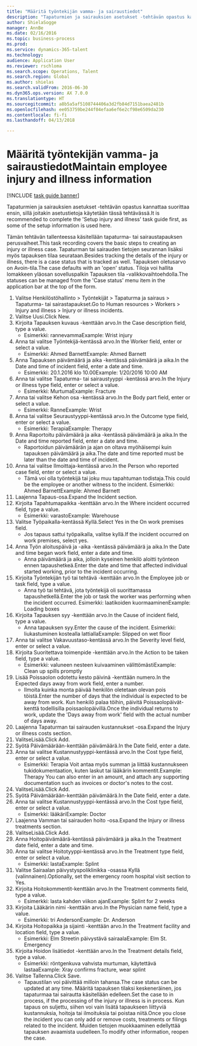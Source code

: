 ```yaml
--- 
title: "Määritä työntekijän vamma- ja sairaustiedot"
description: "Tapaturmien ja sairauksien asetukset -tehtävän opastus kannattaa suorittaa ensin, sillä joitakin asetustietoja käytetään tässä tehtävässä."
author: ShielaSogge
manager: AnnBe
ms.date: 02/16/2016
ms.topic: business-process
ms.prod: 
ms.service: dynamics-365-talent
ms.technology: 
audience: Application User
ms.reviewer: rschloma
ms.search.scope: Operations, Talent
ms.search.region: Global
ms.author: shielas
ms.search.validFrom: 2016-06-30
ms.dyn365.ops.version: AX 7.0.0
ms.translationtype: HT
ms.sourcegitcommit: a8b5a5af5108744406a3d2fb84d7151baea2481b
ms.openlocfilehash: ee053759be244f04efaa6ef6e2cf98e6509da230
ms.contentlocale: fi-fi
ms.lasthandoff: 04/13/2018

---
```

# <a name="maintain-employee-injury-and-illness-information"></a><span data-ttu-id="bbe2e-103">Määritä työntekijän vamma- ja sairaustiedot</span><span class="sxs-lookup"><span data-stu-id="bbe2e-103">Maintain employee injury and illness information</span></span>

[!INCLUDE [task guide banner](../../includes/task-guide-banner.md)]

<span data-ttu-id="bbe2e-104">Tapaturmien ja sairauksien asetukset -tehtävän opastus kannattaa suorittaa ensin, sillä joitakin asetustietoja käytetään tässä tehtävässä.</span><span class="sxs-lookup"><span data-stu-id="bbe2e-104">It is recommended to complete the 'Setup injury and illness' task guide first, as some of the setup information is used here.</span></span> 



<span data-ttu-id="bbe2e-105">Tämän tehtävän tallenteessa käsitellään tapaturma- tai sairaustapauksen perusvaiheet.</span><span class="sxs-lookup"><span data-stu-id="bbe2e-105">This task recording covers the basic steps to creating an injury or illness case.</span></span> <span data-ttu-id="bbe2e-106">Tapaturman tai sairauden tietojen seurannan lisäksi myös tapauksen tilaa seurataan.</span><span class="sxs-lookup"><span data-stu-id="bbe2e-106">Besides tracking the details of the injury or illness, there is a case status that is tracked as well.</span></span>  <span data-ttu-id="bbe2e-107">Tapauksen oletusarvo on Avoin-tila.</span><span class="sxs-lookup"><span data-stu-id="bbe2e-107">The case defaults with an 'open' status.</span></span>  <span data-ttu-id="bbe2e-108">Tiloja voi hallita lomakkeen yläosan sovelluspalkin Tapauksen tila -valikkovaihtoehdolla.</span><span class="sxs-lookup"><span data-stu-id="bbe2e-108">The statuses can be managed from the 'Case status' menu item in the application bar at the top of the form.</span></span>

1. <span data-ttu-id="bbe2e-109">Valitse Henkilöstöhallinto > Työntekijät > Tapaturma ja sairaus > Tapaturma- tai sairastapaukset.</span><span class="sxs-lookup"><span data-stu-id="bbe2e-109">Go to Human resources > Workers > Injury and illness > Injury or illness incidents.</span></span>
2. <span data-ttu-id="bbe2e-110">Valitse Uusi.</span><span class="sxs-lookup"><span data-stu-id="bbe2e-110">Click New.</span></span>
3. <span data-ttu-id="bbe2e-111">Kirjoita Tapauksen kuvaus -kenttään arvo.</span><span class="sxs-lookup"><span data-stu-id="bbe2e-111">In the Case description field, type a value.</span></span>
    * <span data-ttu-id="bbe2e-112">Esimerkki: rannevamma</span><span class="sxs-lookup"><span data-stu-id="bbe2e-112">Example:  Wrist injury</span></span>  
4. <span data-ttu-id="bbe2e-113">Anna tai valitse Työntekijä-kentässä arvo.</span><span class="sxs-lookup"><span data-stu-id="bbe2e-113">In the Worker field, enter or select a value.</span></span>
    * <span data-ttu-id="bbe2e-114">Esimerkki: Ahmed Barnett</span><span class="sxs-lookup"><span data-stu-id="bbe2e-114">Example: Ahmed Barnett</span></span>  
5. <span data-ttu-id="bbe2e-115">Anna Tapauksen päivämäärä ja aika -kentässä päivämäärä ja aika.</span><span class="sxs-lookup"><span data-stu-id="bbe2e-115">In the Date and time of incident field, enter a date and time.</span></span>
    * <span data-ttu-id="bbe2e-116">Esimerkki: 20.1.2016 klo 10.00</span><span class="sxs-lookup"><span data-stu-id="bbe2e-116">Example:  1/20/2016 10:00 AM</span></span>  
6. <span data-ttu-id="bbe2e-117">Anna tai valitse Tapaturma- tai sairaustyyppi -kentässä arvo.</span><span class="sxs-lookup"><span data-stu-id="bbe2e-117">In the Injury or illness type field, enter or select a value.</span></span>
    * <span data-ttu-id="bbe2e-118">Esimerkki: Murtuma</span><span class="sxs-lookup"><span data-stu-id="bbe2e-118">Example:  Fracture</span></span>  
7. <span data-ttu-id="bbe2e-119">Anna tai valitse Kehon osa -kentässä arvo.</span><span class="sxs-lookup"><span data-stu-id="bbe2e-119">In the Body part field, enter or select a value.</span></span>
    * <span data-ttu-id="bbe2e-120">Esimerkki: Ranne</span><span class="sxs-lookup"><span data-stu-id="bbe2e-120">Example:  Wrist</span></span>  
8. <span data-ttu-id="bbe2e-121">Anna tai valitse Seuraustyyppi-kentässä arvo.</span><span class="sxs-lookup"><span data-stu-id="bbe2e-121">In the Outcome type field, enter or select a value.</span></span>
    * <span data-ttu-id="bbe2e-122">Esimerkki: Terapia</span><span class="sxs-lookup"><span data-stu-id="bbe2e-122">Example:  Therapy</span></span>  
9. <span data-ttu-id="bbe2e-123">Anna Raportoitu päivämäärä ja aika -kentässä päivämäärä ja aika.</span><span class="sxs-lookup"><span data-stu-id="bbe2e-123">In the Date and time reported field, enter a date and time.</span></span>
    * <span data-ttu-id="bbe2e-124">Raportoidun päivämäärän ja ajan on oltava myöhäisempi kuin tapauksen päivämäärä ja aika.</span><span class="sxs-lookup"><span data-stu-id="bbe2e-124">The date and time reported must be later than the date and time of incident.</span></span>  
10. <span data-ttu-id="bbe2e-125">Anna tai valitse Ilmoittaja-kentässä arvo.</span><span class="sxs-lookup"><span data-stu-id="bbe2e-125">In the Person who reported case field, enter or select a value.</span></span>
    * <span data-ttu-id="bbe2e-126">Tämä voi olla työntekijä tai joku muu tapahtuman todistaja.</span><span class="sxs-lookup"><span data-stu-id="bbe2e-126">This could be the employee or another witness to the incident.</span></span>  <span data-ttu-id="bbe2e-127">Esimerkki: Ahmed Barnett</span><span class="sxs-lookup"><span data-stu-id="bbe2e-127">Example: Ahmed Barnett</span></span>  
11. <span data-ttu-id="bbe2e-128">Laajenna Tapaus-osa.</span><span class="sxs-lookup"><span data-stu-id="bbe2e-128">Expand the Incident section.</span></span>
12. <span data-ttu-id="bbe2e-129">Kirjoita Tapahtumapaikka -kenttään arvo.</span><span class="sxs-lookup"><span data-stu-id="bbe2e-129">In the Where incident occurred field, type a value.</span></span>
    * <span data-ttu-id="bbe2e-130">Esimerkki: varasto</span><span class="sxs-lookup"><span data-stu-id="bbe2e-130">Example:  Warehouse</span></span>  
13. <span data-ttu-id="bbe2e-131">Valitse Työpaikalla-kentässä Kyllä.</span><span class="sxs-lookup"><span data-stu-id="bbe2e-131">Select Yes in the On work premises field.</span></span>
    * <span data-ttu-id="bbe2e-132">Jos tapaus sattui työpaikalla, valitse kyllä.</span><span class="sxs-lookup"><span data-stu-id="bbe2e-132">If the incident occurred on work premises, select yes.</span></span>  
14. <span data-ttu-id="bbe2e-133">Anna Työn aloituspäivä ja -aika -kentässä päivämäärä ja aika.</span><span class="sxs-lookup"><span data-stu-id="bbe2e-133">In the Date and time began work field, enter a date and time.</span></span>
    * <span data-ttu-id="bbe2e-134">Anna päivämäärä ja aika, jolloin kyseinen henkilö aloitti työnteon ennen tapaushetkeä.</span><span class="sxs-lookup"><span data-stu-id="bbe2e-134">Enter the date and time that affected individual started working, prior to the incident occurring.</span></span>  
15. <span data-ttu-id="bbe2e-135">Kirjoita Työntekijän työ tai tehtävä -kenttään arvo.</span><span class="sxs-lookup"><span data-stu-id="bbe2e-135">In the Employee job or task field, type a value.</span></span>
    * <span data-ttu-id="bbe2e-136">Anna työ tai tehtävä, jota työntekijä oli suorittamassa tapaushetkellä.</span><span class="sxs-lookup"><span data-stu-id="bbe2e-136">Enter the job or task the worker was performing when the incident occurred.</span></span>  <span data-ttu-id="bbe2e-137">Esimerkki: laatikoiden kuormaaminen</span><span class="sxs-lookup"><span data-stu-id="bbe2e-137">Example:  Loading boxes</span></span>  
16. <span data-ttu-id="bbe2e-138">Kirjoita Tapauksen syy -kenttään arvo.</span><span class="sxs-lookup"><span data-stu-id="bbe2e-138">In the Cause of incident field, type a value.</span></span>
    * <span data-ttu-id="bbe2e-139">Anna tapauksen syy.</span><span class="sxs-lookup"><span data-stu-id="bbe2e-139">Enter the cause of the incident.</span></span>  <span data-ttu-id="bbe2e-140">Esimerkki: liukastuminen kostealla lattialla</span><span class="sxs-lookup"><span data-stu-id="bbe2e-140">Example:  Slipped on wet floor</span></span>  
17. <span data-ttu-id="bbe2e-141">Anna tai valitse Vakavuustaso-kentässä arvo.</span><span class="sxs-lookup"><span data-stu-id="bbe2e-141">In the Severity level field, enter or select a value.</span></span>
18. <span data-ttu-id="bbe2e-142">Kirjoita Suoritettava toimenpide -kenttään arvo.</span><span class="sxs-lookup"><span data-stu-id="bbe2e-142">In the Action to be taken field, type a value.</span></span>
    * <span data-ttu-id="bbe2e-143">Esimerkki: valuneen nesteen kuivaaminen välittömästi</span><span class="sxs-lookup"><span data-stu-id="bbe2e-143">Example:  Clean up spills promptly</span></span>  
19. <span data-ttu-id="bbe2e-144">Lisää Poissaolon odotettu kesto päivinä -kenttään numero.</span><span class="sxs-lookup"><span data-stu-id="bbe2e-144">In the Expected days away from work field, enter a number.</span></span>
    * <span data-ttu-id="bbe2e-145">Ilmoita kuinka monta päivää henkilön oletetaan olevan pois töistä.</span><span class="sxs-lookup"><span data-stu-id="bbe2e-145">Enter the number of days that the individual is expected to be away from work.</span></span>  <span data-ttu-id="bbe2e-146">Kun henkilö palaa töihin, päivitä Poissaolopäivät-kenttä todellisilla poissaolopäivillä.</span><span class="sxs-lookup"><span data-stu-id="bbe2e-146">Once the individual returns to work, update the 'Days away from work' field with the actual number of days away.</span></span>  
20. <span data-ttu-id="bbe2e-147">Laajenna Tapaturman tai sairauden kustannukset -osa.</span><span class="sxs-lookup"><span data-stu-id="bbe2e-147">Expand the Injury or illness costs section.</span></span>
21. <span data-ttu-id="bbe2e-148">ValitseLisää.</span><span class="sxs-lookup"><span data-stu-id="bbe2e-148">Click Add.</span></span>
22. <span data-ttu-id="bbe2e-149">Syötä Päivämäärään-kenttään päivämäärä.</span><span class="sxs-lookup"><span data-stu-id="bbe2e-149">In the Date field, enter a date.</span></span>
23. <span data-ttu-id="bbe2e-150">Anna tai valitse Kustannustyyppi-kentässä arvo.</span><span class="sxs-lookup"><span data-stu-id="bbe2e-150">In the Cost type field, enter or select a value.</span></span>
    * <span data-ttu-id="bbe2e-151">Esimerkki: Terapia Voit antaa myös summan ja liittää kustannukseen tukidokumentaation, kuten laskut tai lääkärin kommentit.</span><span class="sxs-lookup"><span data-stu-id="bbe2e-151">Example:  Therapy    You can also enter in an amount, and attach any supporting documentation such as invoices or doctor's notes to the cost.</span></span>  
24. <span data-ttu-id="bbe2e-152">ValitseLisää.</span><span class="sxs-lookup"><span data-stu-id="bbe2e-152">Click Add.</span></span>
25. <span data-ttu-id="bbe2e-153">Syötä Päivämäärään-kenttään päivämäärä.</span><span class="sxs-lookup"><span data-stu-id="bbe2e-153">In the Date field, enter a date.</span></span>
26. <span data-ttu-id="bbe2e-154">Anna tai valitse Kustannustyyppi-kentässä arvo.</span><span class="sxs-lookup"><span data-stu-id="bbe2e-154">In the Cost type field, enter or select a value.</span></span>
    * <span data-ttu-id="bbe2e-155">Esimerkki: lääkäri</span><span class="sxs-lookup"><span data-stu-id="bbe2e-155">Example: Doctor</span></span>  
27. <span data-ttu-id="bbe2e-156">Laajenna Vamman tai sairauden hoito -osa.</span><span class="sxs-lookup"><span data-stu-id="bbe2e-156">Expand the Injury or illness treatments section.</span></span>
28. <span data-ttu-id="bbe2e-157">ValitseLisää.</span><span class="sxs-lookup"><span data-stu-id="bbe2e-157">Click Add.</span></span>
29. <span data-ttu-id="bbe2e-158">Anna Hoitopäivämäärä-kentässä päivämäärä ja aika.</span><span class="sxs-lookup"><span data-stu-id="bbe2e-158">In the Treatment date field, enter a date and time.</span></span>
30. <span data-ttu-id="bbe2e-159">Anna tai valitse Hoitotyyppi-kentässä arvo.</span><span class="sxs-lookup"><span data-stu-id="bbe2e-159">In the Treatment type field, enter or select a value.</span></span>
    * <span data-ttu-id="bbe2e-160">Esimerkki: lasta</span><span class="sxs-lookup"><span data-stu-id="bbe2e-160">Example:  Splint</span></span>  
31. <span data-ttu-id="bbe2e-161">Valitse Sairaalan päivystyspoliklinikka -osassa Kyllä (valinnainen).</span><span class="sxs-lookup"><span data-stu-id="bbe2e-161">Optionally, set the emergency room hospital visit section to Yes.</span></span>
32. <span data-ttu-id="bbe2e-162">Kirjoita Hoitokommentit-kenttään arvo.</span><span class="sxs-lookup"><span data-stu-id="bbe2e-162">In the Treatment comments field, type a value.</span></span>
    * <span data-ttu-id="bbe2e-163">Esimerkki: lasta kahden viikon ajan</span><span class="sxs-lookup"><span data-stu-id="bbe2e-163">Example:  Splint for 2 weeks</span></span>  
33. <span data-ttu-id="bbe2e-164">Kirjoita Lääkärin nimi -kenttään arvo.</span><span class="sxs-lookup"><span data-stu-id="bbe2e-164">In the Physician name field, type a value.</span></span>
    * <span data-ttu-id="bbe2e-165">Esimerkki: tri Anderson</span><span class="sxs-lookup"><span data-stu-id="bbe2e-165">Example:  Dr. Anderson</span></span>  
34. <span data-ttu-id="bbe2e-166">Kirjoita Hoitopaikka ja sijainti -kenttään arvo.</span><span class="sxs-lookup"><span data-stu-id="bbe2e-166">In the Treatment facility and location field, type a value.</span></span>
    * <span data-ttu-id="bbe2e-167">Esimerkki: Elm Streetin päivystävä sairaala</span><span class="sxs-lookup"><span data-stu-id="bbe2e-167">Example:  Elm St. Emergency</span></span>  
35. <span data-ttu-id="bbe2e-168">Kirjoita Hoidon lisätiedot -kenttään arvo.</span><span class="sxs-lookup"><span data-stu-id="bbe2e-168">In the Treatment details field, type a value.</span></span>
    * <span data-ttu-id="bbe2e-169">Esimerkki: röntgenkuva vahvista murtuman, käytettävä lastaa</span><span class="sxs-lookup"><span data-stu-id="bbe2e-169">Example:  Xray confirms fracture, wear splint</span></span>  
36. <span data-ttu-id="bbe2e-170">Valitse Tallenna.</span><span class="sxs-lookup"><span data-stu-id="bbe2e-170">Click Save.</span></span>
    * <span data-ttu-id="bbe2e-171">Tapaustilan voi päivittää milloin tahansa.</span><span class="sxs-lookup"><span data-stu-id="bbe2e-171">The case status can be updated at any time.</span></span>  <span data-ttu-id="bbe2e-172">Määritä tapauksen tilaksi keskeneräinen, jos tapaturmaa tai sairautta käsitellään edelleen.</span><span class="sxs-lookup"><span data-stu-id="bbe2e-172">Set the case to in process, if the processing of the injury or illness is in process.</span></span>  <span data-ttu-id="bbe2e-173">Kun tapaus on suljettu, siihen voi vain lisätä tapaukseen liittyviä kustannuksia, hoitoja tai ilmoituksia tai poistaa niitä.</span><span class="sxs-lookup"><span data-stu-id="bbe2e-173">Once you close the incident you can only add or remove costs, treatments or filings related to the incident.</span></span>  <span data-ttu-id="bbe2e-174">Muiden tietojen muokkaaminen edellyttää tapauksen avaamista uudelleen.</span><span class="sxs-lookup"><span data-stu-id="bbe2e-174">To modify other information, reopen the case.</span></span>  


